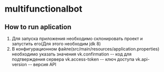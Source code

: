 # multifunctionalbot
## How to run aplication
1. Для запуска приложения необходимо склонировать проект и запустить его(Для этого необходим jdk 8)
2. В конфигурационном файле(src/main/resources/application.properties) необходимо указать значения
    vk.confirmation -- код для подтверждения сервера
    vk.access-token -- ключ доступа
    vk.api-version -- версия API
